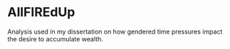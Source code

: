 # AllFIREdUp

Analysis used in my dissertation on how gendered time pressures impact the desire to accumulate wealth. 
